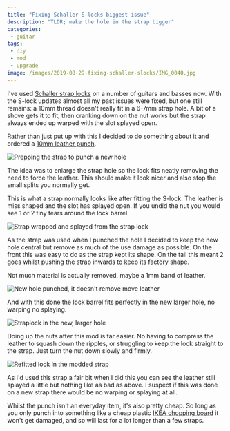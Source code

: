 ```yaml
---
title: "Fixing Schaller S-locks biggest issue"
description: "TLDR; make the hole in the strap bigger"
categories:
 - guitar
tags:
 - diy
 - mod
 - upgrade
image: /images/2019-08-29-fixing-schaller-slocks/IMG_0040.jpg
---
```

I've used [Schaller strap locks][amazonSchaller] on a number of guitars and basses now.  With the S-lock updates almost all my past issues were fixed, but one still remains: a 10mm thread doesn't really fit in a 6-7mm strap hole.  A bit of a shove gets it to fit, then cranking down on the nut works but the strap always ended up warped with the slot splayed open.

Rather than just put up with this I decided to do something about it and ordered a [10mm leather punch][ebayPunch].

<img class="padded center"
		alt="Prepping the strap to punch a new hole"
		src="/images/2019-08-29-fixing-schaller-slocks/IMG_0040.jpg"
	  srcset="/images/2019-08-29-fixing-schaller-slocks/IMG_0040.jpg 1x, /images/2019-08-29-fixing-schaller-slocks/IMG_0040-2x.jpg 2x" />

The idea was to enlarge the strap hole so the lock fits neatly removing the need to force the leather.  This should make it look nicer and also stop the small splits you normally get.

This is what a strap normally looks like after fitting the S-lock. The leather is miss shaped and the slot has splayed open.  If you undid the nut you would see 1 or 2 tiny tears around the lock barrel.

<img class="padded center"
		alt="Strap wrapped and splayed from the strap lock"
		src="/images/2019-08-29-fixing-schaller-slocks/IMG_0044.jpg"
	  srcset="/images/2019-08-29-fixing-schaller-slocks/IMG_0044.jpg 1x, /images/2019-08-29-fixing-schaller-slocks/IMG_0044-2x.jpg 2x" />

As the strap was used when I punched the hole I decided to keep the new hole central but remove as much of the use damage as possible. On the front this was easy to do as the strap kept its shape.  On the tail this meant 2 goes whilst pushing the strap inwards to keep its factory shape.

Not much material is actually removed, maybe a 1mm band of leather.

<img class="padded center"
		alt="New hole punched, it doesn't remove move leather"
		src="/images/2019-08-29-fixing-schaller-slocks/IMG_0041.jpg"
	  srcset="/images/2019-08-29-fixing-schaller-slocks/IMG_0041.jpg 1x, /images/2019-08-29-fixing-schaller-slocks/IMG_0041-2x.jpg 2x" />

And with this done the lock barrel fits perfectly in the new larger hole, no warping no splaying.

<img class="padded center"
		alt="Straplock in the new, larger hole"
		src="/images/2019-08-29-fixing-schaller-slocks/IMG_0042.jpg"
	  srcset="/images/2019-08-29-fixing-schaller-slocks/IMG_0042.jpg 1x, /images/2019-08-29-fixing-schaller-slocks/IMG_0042-2x.jpg 2x" />

Doing up the nuts after this mod is far easier.  No having to compress the leather to squash down the ripples, or struggling to keep the lock straight to the strap.  Just turn the nut down slowly and firmly.

<img class="padded center"
		alt="Refitted lock in the modded strap"
		src="/images/2019-08-29-fixing-schaller-slocks/IMG_0045.jpg"
	  srcset="/images/2019-08-29-fixing-schaller-slocks/IMG_0045.jpg 1x, /images/2019-08-29-fixing-schaller-slocks/IMG_0045-2x.jpg 2x" />

As I'd used this strap a fair bit when I did this you can see the leather still splayed a little but nothing like as bad as above.  I suspect if this was done on a new strap there would be no warping or splaying at all.

Whilst the punch isn't an everyday item, it's also pretty cheap.  So long as you only punch into something like a cheap plastic [IKEA chopping board][ikeaBoard] it won't get damaged, and so will last for a lot longer than a few straps.

[amazonSchaller]: https://amzn.to/2ZrsQfq
[ebayPunch]: https://rover.ebay.com/rover/1/710-53481-19255-0/1?icep_id=114&ipn=icep&toolid=20004&campid=5337897307&mpre=https%3A%2F%2Fwww.ebay.co.uk%2Fitm%2FHEAVY-DUTY-HOLLOW-PUNCH-TOOL-FOR-LEATHER-PLASTIC-WOOD-BELT-HOLE-PUNCH-1mm-30mm%2F121453200436%3FssPageName%3DSTRK%253AMEBIDX%253AIT%26var%3D420394151033%26_trksid%3Dp2057872.m2749.l2649
[ikeaBoard]: https://www.ikea.com/gb/en/p/legitim-chopping-board-white-90202268/